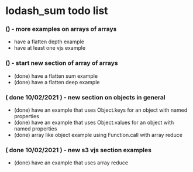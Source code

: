 # lodash_sum todo list

### () - more examples on arrays of arrays
* have a flatten depth example
* have at least one vjs example

### () - start new section of array of arrays
* (done) have a flatten sum example
* (done) have a flatten deep example

### ( done 10/02/2021 ) - new section on objects in general
* (done) have an example that uses Object.keys for an object with named properties
* (done) have an example that uses Object.values for an object with named properties
* (done) array like object example using Function.call with array reduce

### ( done 10/02/2021 ) - new s3 vjs section examples
* (done) have an example that uses array reduce
